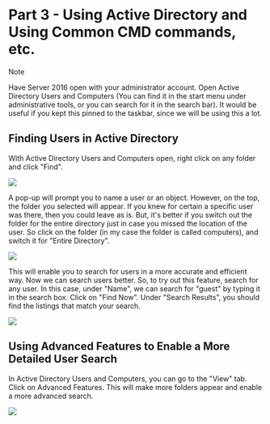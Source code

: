 # Part 3 - Using Active Directory and Using Common CMD commands, etc.

> [!NOTE]
> Have Server 2016 open with your administrator account. Open Active Directory Users and Computers (You can find it in the start menu under administrative tools, or you can search for it in the search bar). It would be useful if you kept this pinned to the taskbar, since we will be using this a lot.

## Finding Users in Active Directory
With Active Directory Users and Computers open, right click on any folder and click "Find".

<img src="https://i.ibb.co/PckhZKf/1-Find-in-active-directory-users-and-computers.png">

A pop-up will prompt you to name a user or an object. However, on the top, the folder you selected will appear. If you knew for certain a specific user was there, then you could leave as is. But, it's better if you switch out the folder for the entire directory just in case you missed the location of the user. So click on the folder (in my case the folder is called computers), and switch it for "Entire Directory".

<img src="https://i.ibb.co/rcK877H/2a-searching-goes-wrong.png">

This will enable you to search for users in a more accurate and efficient way. Now we can search users better. So, to try out this feature, search for any user. In this case, under "Name", we can search for "guest" by typing it in the search box. Click on "Find Now". Under "Search Results", you should find the listings that match your search.

<img src="https://i.ibb.co/2tTZ84y/3-searching-done-right.png">

## Using Advanced Features to Enable a More Detailed User Search
In Active Directory Users and Computers, you can go to the "View" tab. Click on Advanced Features. This will make more folders appear and enable a more advanced search. 

<img src="https://i.ibb.co/2qN51pf/4a-view-advanced-features.png">
